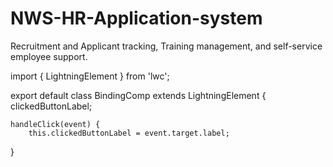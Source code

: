 # NWS-HR-Application-system
Recruitment and Applicant tracking, Training management, and self-service employee support.

<template>
    <lightning-record-edit-form record-id="0038d00000jX3uJAAS" object-api-name="Contact"
            onsuccess={handleSuccess} onsubmit ={handleSubmit}>
        <lightning-messages>
        </lightning-messages>
        <lightning-output-field field-name="AccountId">
        </lightning-output-field>
        <lightning-input-field field-name="FirstName">
        </lightning-input-field>
        <lightning-input-field field-name="LastName">
        </lightning-input-field>
        <lightning-input-field field-name="Email">
        </lightning-input-field>
        <lightning-button class="slds-m-top_small" variant="brand" type="submit" name="update" label="Update">
        </lightning-button>
    </lightning-record-edit-form>
    
</template>

import { LightningElement } from 'lwc';

export default class BindingComp extends LightningElement {
    clickedButtonLabel;

    handleClick(event) {
        this.clickedButtonLabel = event.target.label;
}
